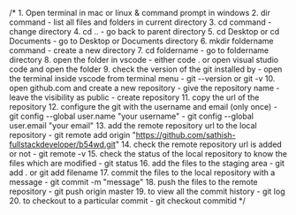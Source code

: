 /*
    1. Open terminal in mac or linux & command prompt in windows
    2. dir command - list all files and folders in current directory
    3. cd command - change directory
    4. cd .. - go back to parent directory
    5. cd Desktop or cd Documents - go to Desktop or Documents directory
    6. mkdir foldername command - create a new directory
    7. cd foldername - go to foldername directory
    8. open the folder in vscode - either code . or open visual studio code and open the folder
    9. check the version of the git installed by 
        - open the terminal inside vscode from terminal menu
        - git --version or git -v
    10. open github.com and create a new repository
        - give the repository name
        - leave the visibility as public
        - create repository
    11. copy the url of the repository
    12. configure the git with the username and email (only once)
        - git config --global user.name "your username" 
        - git config --global user.email "your email"
    13. add the remote repository url to the local repository
        - git remote add origin "https://github.com/sathish-fullstackdeveloper/b54wd.git"
    14. check the remote repository url is added or not
        - git remote -v
    15. check the status of the local repository to know the files which are modified
        - git status
    16. add the files to the staging area
        - git add . or git add filename
    17. commit the files to the local repository with a message
        - git commit -m "message"
    18. push the files to the remote repository
        - git push origin master
    19. to view all the commit history
        - git log
    20. to checkout to a particular commit
        - git checkout commitid
*/